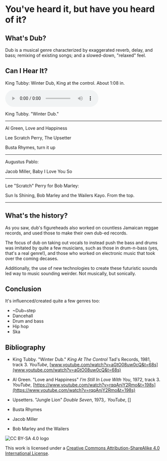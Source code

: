 # You've heard it, but have you heard of it?

## What's Dub?

Dub is a musical genre characterized by exaggerated reverb, delay, and bass; remixing of existing songs; and a slowed-down, "relaxed" feel.

## Can I Hear It?

King Tubby: Winter Dub, King at the control. About 1:08 in.

<audio controls="controls">
  <source type="audio/wav" src="King-Tubby.wav"></source>
  <p>Your browser does not support the audio element.</p>
</audio>

King Tubby. "Winter Dub."

---

Al Green, Love and Happiness

Lee Scratch Perry, The Upsetter

Busta Rhymes, turn it up

---

Augustus Pablo:

Jacob Miller, Baby I Love You So

---

Lee "Scratch" Perry for Bob Marley:

Sun Is Shining, Bob Marley and the Wailers Kayo. From the top.

---

## What's the history?

As you saw, dub's figureheads also worked on countless Jamaican reggae records, and used those to make their own dub-ed records.

The focus of dub on taking out vocals to instead push the bass and drums was imitated by quite a few musicians, such as those in drum-n-bass (yes, that's a real genre!), and those who worked on electronic music that took over the coming decases.

Additionally, the use of new technologies to create these futuristic sounds led way to music sounding weirder. Not musically, but sonically.

## Conclusion

It's influenced/created quite a few genres too:

- ~Dub~step
- Dancehall
- Drum and bass
- Hip hop
- Ska

## Bibliography

- King Tubby. "Winter Dub." _King At The Control_ Tad's Records, 1981, track 3. _YouTube_, [www.youtube.com/watch?v=aGtO08uw0cQ&t=68s](www.youtube.com/watch?v=aGtO08uw0cQ&t=68s)

- Al Green. "Love and Happiness" _I'm Still In Love With You_, 1972, track 3. _YouTube_, [https://www.youtube.com/watch?v=rqqAnjY2Rmo&t=198s](https://www.youtube.com/watch?v=rqqAnjY2Rmo&t=198s)

- Upsetters. "Jungle Lion" _Double Seven_, 1973,. _YouTube_, []

- Busta Rhymes

- Jacob Miller

- Bob Marley and the Wailers

![CC BY-SA 4.0 logo](https://i.creativecommons.org/l/by-sa/4.0/88x31.png)

This work is licensed under a [Creative Commons Attribution-ShareAlike 4.0 International License](http://creativecommons.org/licenses/by-sa/4.0/).
